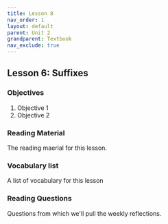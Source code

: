 ```yaml
---
title: Lesson 8
nav_order: 1
layout: default
parent: Unit 2
grandparent: Textbook
nav_exclude: true
---
```


## Lesson 6: Suffixes

### Objectives

1. Objective 1
2. Objective 2

### Reading Material

The reading maerial for this lesson.

### Vocabulary list

A list of vocabulary for this lesson

### Reading Questions

Questions from which we'll pull the weekly reflections.
